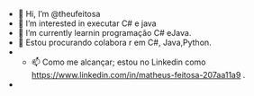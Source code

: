 - 👋 Hi, I’m @theufeitosa
- 👀 I’m interested in executar C# e java  
- 🌱 I’m currently learnin programação C# eJava.
- 💞️ Estou procurando colabora r em C#, Java,Python.
- - 📫 Como me alcançar; estou no Linkedin como https://www.linkedin.com/in/matheus-feitosa-207aa11a9 .
- 
<!---
theufeitosa/theufeitosa is a ✨ special ✨ repository because its `README.md` (this file) appears on your GitHub profile.
You can click the Preview link to take a look at your changes.
--->
